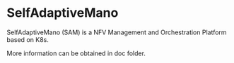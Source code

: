 # SelfAdaptiveMano

SelfAdaptiveMano (SAM) is a NFV Management and Orchestration Platform based on K8s.

More information can be obtained in doc folder.